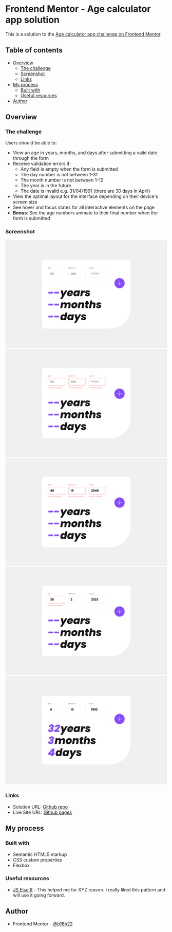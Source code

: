 # Frontend Mentor - Age calculator app solution

This is a solution to the [Age calculator app challenge on Frontend Mentor](https://www.frontendmentor.io/challenges/age-calculator-app-dF9DFFpj-Q).

## Table of contents

- [Overview](#overview)
  - [The challenge](#the-challenge)
  - [Screenshot](#screenshot)
  - [Links](#links)
- [My process](#my-process)
  - [Built with](#built-with)
  - [Useful resources](#useful-resources)
- [Author](#author)

## Overview

### The challenge

Users should be able to:

- View an age in years, months, and days after submitting a valid date through the form
- Receive validation errors if:
  - Any field is empty when the form is submitted
  - The day number is not between 1-31
  - The month number is not between 1-12
  - The year is in the future
  - The date is invalid e.g. 31/04/1991 (there are 30 days in April)
- View the optimal layout for the interface depending on their device's screen size
- See hover and focus states for all interactive elements on the page
- **Bonus**: See the age numbers animate to their final number when the form is submitted

### Screenshot

![](./screenshots/desktop_design.png)
![](./screenshots/desktop_error_empty.png)
![](./screenshots/desktop_error_invalid.png)
![](./screenshots/desktop_error_whole_form.png)
![](./screenshots/desktop_completed.png)

### Links

- Solution URL: [Github repo](https://github.com/b16h22/age_calculator_app_solution)
- Live Site URL: [Github pages](https://b16h22.github.io/age_calculator_app_solution/)

## My process

### Built with

- Semantic HTML5 markup
- CSS custom properties
- Flexbox

### Useful resources

- [JS Else If](https://www.w3schools.com/js/js_if_else.asp) - This helped me for XYZ reason. I really liked this pattern and will use it going forward.

## Author

- Frontend Mentor - [@b16h22](https://www.frontendmentor.io/profile/b16h22)
